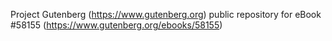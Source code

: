 Project Gutenberg (https://www.gutenberg.org) public repository for
eBook #58155 (https://www.gutenberg.org/ebooks/58155)
